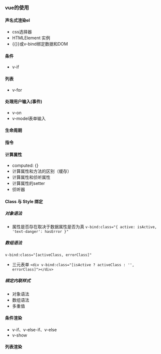 
### vue的使用

#### 声名式渲染el
* css选择器
* HTMLElement 实例
* {{}}或v-bind绑定数据和DOM 
#### 条件
* v-if
#### 列表
* v-for
#### 处理用户输入(事件)
* v-on
* v-model表单输入
#### 生命周期

#### 指令

#### 计算属性
* computed: {}
* 计算属性和方法的区别（缓存）
* 计算属性和侦听属性
* 计算属性的setter
* 侦听器

#### Class 与 Style 绑定
##### 对象语法
* 属性是否存在取决于数据属性是否为真
` v-bind:class="{ active: isActive, 'text-danger': hasError }" `
##### 数组语法
` v-bind:class="[activeClass, errorClass]" `
* 三元表单
`<div v-bind:class="[isActive ? activeClass : '', errorClass]"></div>`
##### 绑定内联样式
* 对象语法
* 数组语法
* 多重值

#### 条件渲染
* v-if、v-else-if、v-else
* v-show

#### 列表渲染
         
          